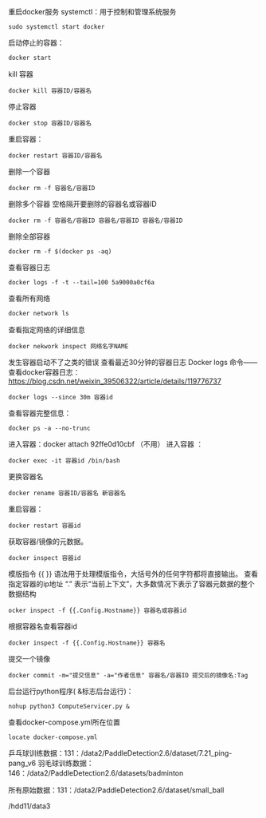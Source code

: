 重启docker服务
systemctl：用于控制和管理系统服务
```
sudo systemctl start docker
```
启动停止的容器：
```bash
docker start
```
kill 容器
```shell
docker kill 容器ID/容器名
```
停止容器
```shell
docker stop 容器ID/容器名
```
重启容器：
```shell
docker restart 容器ID/容器名
```
删除一个容器
```
docker rm -f 容器名/容器ID
```
删除多个容器 空格隔开要删除的容器名或容器ID
```
docker rm -f 容器名/容器ID 容器名/容器ID 容器名/容器ID
```
删除全部容器
```
docker rm -f $(docker ps -aq)
```

查看容器日志
```
docker logs -f -t --tail=100 5a9000a0cf6a
```

查看所有网络
```bash
docker network ls
```

查看指定网络的详细信息
```
docker nekwork inspect 网络名字NAME
```

发生容器启动不了之类的错误
查看最近30分钟的容器日志
Docker logs 命令——查看docker容器日志：
https://blog.csdn.net/weixin_39506322/article/details/119776737
```
docker logs --since 30m 容器id
```


查看容器完整信息：
```
docker ps -a --no-trunc
```

进入容器：docker attach 92ffe0d10cbf  （不用）
进入容器 ：
```
docker exec -it 容器id /bin/bash
```


更换容器名
```
docker rename 容器ID/容器名 新容器名
```
重启容器：
```
docker restart 容器id
```


获取容器/镜像的元数据。
```
docker inspect 容器id
```
模版指令
	{{ }} 语法用于处理模版指令，大括号外的任何字符都将直接输出。
查看指定容器的ip地址
	“.” 表示“当前上下文”，大多数情况下表示了容器元数据的整个数据结构
```shell
ocker inspect -f {{.Config.Hostname}} 容器名或容器id
```
根据容器名查看容器id
```shell
docker inspect -f {{.Config.Hostname}} 容器名
```

提交一个镜像
```
docker commit -m="提交信息" -a="作者信息" 容器名/容器ID 提交后的镜像名:Tag
```


后台运行python程序( &标志后台运行)：
```
nohup python3 ComputeServicer.py &
```

查看docker-compose.yml所在位置
```
locate docker-compose.yml
```






乒乓球训练数据：131：/data2/PaddleDetection2.6/dataset/7.21_ping-pang_v6
羽毛球训练数据：146：/data2/PaddleDetection2.6/datasets/badminton

所有原始数据：131：/data2/PaddleDetection2.6/dataset/small_ball


/hdd11/data3